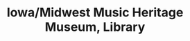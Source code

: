 ---
layout: repo
title: "Iowa/Midwest Music Heritage Museum, Library"
id: 11770
permalink: repos/11770/
---